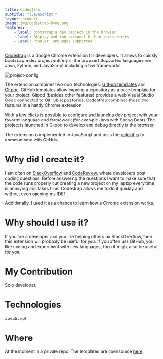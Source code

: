 ```yaml
---
title: Codestrap
subtitle: "[JavaScript]"
layout: product
image: img/codestrap-home.png
features:
    - label: Bootstrap a dev project in the browser
    - label: Display and run personal GitHub repositories
    - label: Popular languages supported
---
```

[Codestrap](https://chrome.google.com/webstore/detail/codestrap/mbnccmhnjeokeihamhbhnlacdcdimflg?hl=en&authuser=3) is a Google Chrome extension for developers.
It allows to quickly bootstrap a dev project entirely in the browser! Supported languages are Java, Python, and JavaScript including a few frameworks.

![project-config](img/codestrap-project-config.png)

The extension combines two cool technologies: [GitHub templates](https://docs.github.com/en/repositories/creating-and-managing-repositories/creating-a-template-repository) and [Gitpod](https://www.gitpod.io/). GitHub templates allow copying a repository as a base template for your project. Gitpod (besides other features) provides a web Visual Studio Code connected to GitHub repositories. Codestrap combines these two features in a handy Chrome extension.

With a few clicks is possible to configure and launch a dev project with your favorite language and framework (for example Java with Spring Boot). The project is launched in Gitpod to develop and debug directly in the browser.

The extension is implemented in JavaScript and uses the [octokit.js](https://github.com/octokit/octokit.js) to communicate with GitHub. 

# Why did I create it?
I am often on [StackOverflow](https://stackoverflow.com/) and [CodeReview](https://codereview.stackexchange.com/), where developers post coding questions. Before answering the questions I want to make sure that the code runs properly but creating a new project on my laptop every time is annoying and takes time. Codestrap allows me to do it quickly and without even opening my IDE!

Additionally, I used it as a chance to learn how a Chrome extension works.

# Why should I use it?
If you are a developer and you like helping others on StackOverflow, then this extension will probably be useful for you.
If you often use GitHub, you like coding and experiment with new languages, then it might also be useful for you.

# My Contribution
Solo developer.

# Technologies
JavaScript

# Where
At the moment in a private repo. The templates are opensource [here](https://github.com/code-strap). 